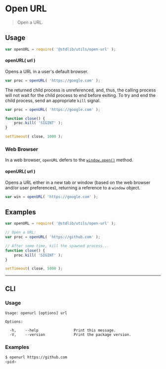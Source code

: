 # Open URL

> Open a URL.

<section class="usage">

## Usage

```javascript
var openURL = require( '@stdlib/utils/open-url' );
```

#### openURL( url )

Opens a URL in a user's default browser.

```javascript
var proc = openURL( 'https://google.com' );
```

The returned child process is unreferenced, and, thus, the calling process will not wait for the child process to end before exiting. To try and end the child process, send an appropriate `kill` signal.

<!-- eslint-disable stdlib/no-redeclare -->

```javascript
var proc = openURL( 'https://google.com' );

function close() {
    proc.kill( 'SIGINT' );
}

setTimeout( close, 1000 );
```

### Web Browser

In a web browser, `openURL` defers to the [`window.open()`][window-open] method.

#### openURL( url )

Opens a URL either in a new tab or window (based on the web browser and/or user preferences), returning a reference to a `window` object.

```javascript
var win = openURL( 'https://google.com' );
```

</section>

<!-- /.usage -->

<section class="examples">

## Examples

<!-- eslint-disable stdlib/no-redeclare -->

```javascript
var openURL = require( '@stdlib/utils/open-url' );

// Open a URL:
var proc = openURL( 'https://github.com' );

// After some time, kill the spawned process...
function close() {
    proc.kill( 'SIGINT' );
}

setTimeout( close, 5000 );
```

</section>

<!-- /.examples -->

* * *

<section class="cli">

## CLI

<section class="usage">

### Usage

```text
Usage: openurl [options] url

Options:

  -h,    --help                Print this message.
  -V,    --version             Print the package version.
```

</section>

<!-- /.usage -->

<section class="examples">

### Examples

```bash
$ openurl https://github.com
<pid>
```

</section>

<!-- /.examples -->

</section>

<!-- /.cli -->

<section class="links">

[window-open]: https://developer.mozilla.org/en-US/docs/Web/API/Window/open

</section>

<!-- /.links -->
